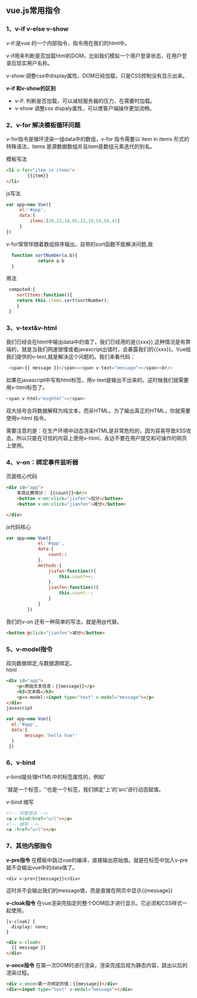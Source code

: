 ## vue.js常用指令

### 1、v-if v-else v-show
v-if:是vue 的一个内部指令，指令用在我们的html中。

v-if用来判断是否加载html的DOM，比如我们模拟一个用户登录状态，在用户登录后现实用户名称。

v-show:调整css中display属性，DOM已经加载，只是CSS控制没有显示出来。

**v-if 和v-show的区别**
- v-if: 判断是否加载，可以减轻服务器的压力，在需要时加载。
- v-show 调整css dispaly属性，可以使客户端操作更加流畅。

### 2、v-for 解决模板循环问题
v-for指令是循环渲染一组data中的数组，v-for 指令需要以 item in items 形式的特殊语法，items 是源数据数组并且item是数组元素迭代的别名。

模板写法
```html
<li v-for="item in items">
        {{item}}
</li>
```
js写法
```javascript
var app=new Vue({
     el:'#app',
     data:{
         items:[20,23,18,65,32,19,54,56,41]
     }
})
```
v-for常常伴随着数组排序输出，自带的sort函数不能解决问题,故
```javascript
  function sortNumber(a,b){
            return a-b
  }
```
用法
```javascript
 computed:{
    sortItems:function(){
    return this.items.sort(sortNumber);
    }
 }
```
### 3、v-text&v-html
我们已经会在html中输出data中的值了，我们已经用的是{{xxx}},这种情况是有弊端的，就是当我们网速很慢或者javascript出错时，会暴露我们的{{xxx}}。Vue给我们提供的v-text,就是解决这个问题的。我们来看代码：
```javascript
 <span>{{ message }}</span>=<span v-text="message"></span><br/>
```
如果在javascript中写有html标签，用v-text是输出不出来的，这时候我们就需要用v-html标签了。
```javascript
<span v-html="msgHtml"></span>
```
双大括号会将数据解释为纯文本，而非HTML。为了输出真正的HTML，你就需要使用v-html 指令。

需要注意的是：在生产环境中动态渲染HTML是非常危险的，因为容易导致XSS攻击。所以只能在可信的内容上使用v-html，永远不要在用户提交和可操作的网页上使用。
### 4、v-on：绑定事件监听器
页面核心代码
```html
<div id="app">
    本场比赛得分： {{count}}<br/>
    <button v-on:click="jiafen">加分</button>
    <button v-on:click="jianfen">减分</button>

</div>
```
js代码核心
```javascript
var app=new Vue({
            el:'#app',
            data:{
                count:1
            },
            methods:{
                jiafen:function(){
                    this.count++;
                },
                jianfen:function(){
                    this.count--;
                }
            }
        })
```
我们的v-on 还有一种简单的写法，就是用@代替。
```html
<button @click="jianfen">减分</button>
```
### 5、v-model指令
双向数据绑定,与数据源绑定。  
html
```html
<div id="app">
    <p>原始文本信息：{{message}}</p>
    <h3>文本框</h3>
    <p>v-model:<input type="text" v-model="message"></p>
</div>
javascript
```
```javascript
var app=new Vue({
  el:'#app',
  data:{
       message:'hello Vue!'
  }
 })
```
### 6、v-bind
v-bind是处理HTML中的标签属性的，例如'<div></div>'就是一个标签，'<img>'也是一个标签，我们绑定'<img>上'的'src'进行动态赋值。

v-bind 缩写
```html
<!-- 完整语法 -->
<a v-bind:href="url"></a>
<!-- 缩写 -->
<a :href="url"></a>
```

### 7、其他内部指令
**v-pre指令**
在模板中跳过vue的编译，直接输出原始值。就是在标签中加入v-pre就不会输出vue中的data值了。
```
<div v-pre>{{message}}</div>
```
这时并不会输出我们的message值，而是直接在网页中显示{{message}}

**v-cloak指令**
在vue渲染完指定的整个DOM后才进行显示。它必须和CSS样式一起使用，
```
[v-cloak] {
  display: none;
}
```

```html
<div v-cloak>
  {{ message }}
</div>
```

**v-once指令**
在第一次DOM时进行渲染，渲染完成后视为静态内容，跳出以后的渲染过程。
```html
<div v-once>第一次绑定的值：{{message}}</div>
<div><input type="text" v-model="message"></div>
```

